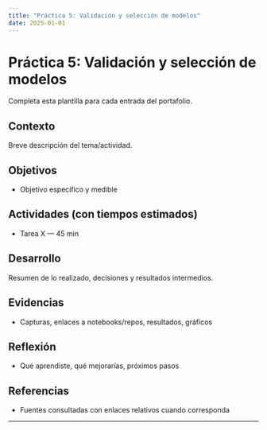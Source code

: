 ```yaml
---
title: "Práctica 5: Validación y selección de modelos"
date: 2025-01-01
---
```


# Práctica 5: Validación y selección de modelos

Completa esta plantilla para cada entrada del portafolio.

## Contexto
Breve descripción del tema/actividad.

## Objetivos
- Objetivo específico y medible

## Actividades (con tiempos estimados)
- Tarea X — 45 min

## Desarrollo
Resumen de lo realizado, decisiones y resultados intermedios.

## Evidencias
- Capturas, enlaces a notebooks/repos, resultados, gráficos

## Reflexión
- Qué aprendiste, qué mejorarías, próximos pasos

## Referencias
- Fuentes consultadas con enlaces relativos cuando corresponda


---